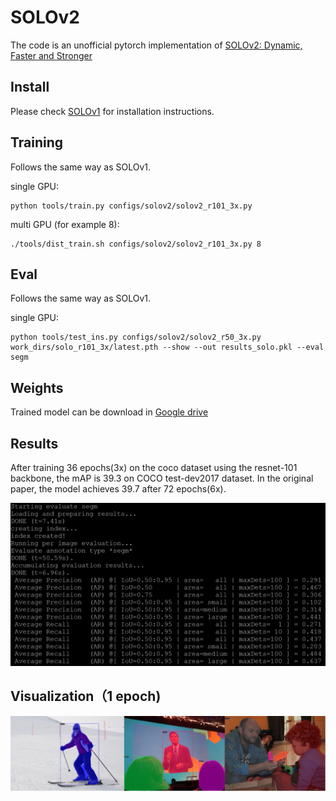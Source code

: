 # SOLOv2
The code is an unofficial pytorch implementation of [SOLOv2: Dynamic, Faster and Stronger](https://arxiv.org/abs/2003.10152)


## Install
Please check [SOLOv1](https://github.com/WXinlong/SOLO/blob/master/docs/INSTALL.md) for installation instructions.

## Training
Follows the same way as SOLOv1.

single GPU: 
```
python tools/train.py configs/solov2/solov2_r101_3x.py
```
multi GPU (for example 8): 
```
./tools/dist_train.sh configs/solov2/solov2_r101_3x.py 8
```

## Eval
Follows the same way as SOLOv1.

single GPU: 
```
python tools/test_ins.py configs/solov2/solov2_r50_3x.py work_dirs/solo_r101_3x/latest.pth --show --out results_solo.pkl --eval segm
```

## Weights
Trained model can be download in [Google drive](https://drive.google.com/file/d/1v8SCK5LAlbE6X4dnpl2DOaWfakwFzENI/view?usp=sharing)
## Results
After training 36 epochs(3x) on the coco dataset using the resnet-101 backbone, the mAP is 39.3 on COCO test-dev2017 dataset. In the original paper, the model achieves 39.7 after 72 epochs(6x).

<img src="res50_9epoch.png">

## Visualization（1 epoch)

<img src="solov2.png" width="2000">
